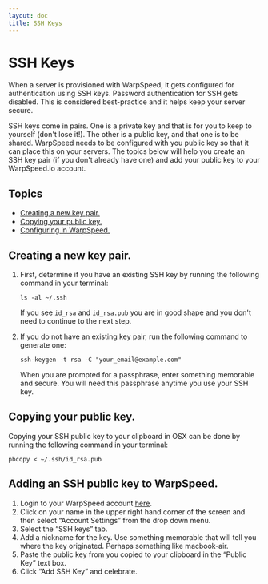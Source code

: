 ```yaml
---
layout: doc
title: SSH Keys
---
```


# SSH Keys

When a server is provisioned with WarpSpeed, it gets configured for authentication using SSH keys. Password authentication for SSH gets disabled. This is considered best-practice and it helps keep your server secure.

SSH keys come in pairs. One is a private key and that is for you to keep to yourself (don't lose it!). The other is a public key, and that one is to be shared. WarpSpeed needs to be configured with you public key so that it can place this on your servers. The topics below will help you create an SSH key pair (if you don't already have one) and add your public key to your WarpSpeed.io account.

## Topics

- [Creating a new key pair.](#ssh-keys-create)
- [Copying your public key.](#ssh-keys-copy)
- [Configuring in WarpSpeed.](#ssh-keys-warpspeed)

## <a name="ssh-keys-create"></a>Creating a new key pair.

1. First, determine if you have an existing SSH key by running the following command in your terminal:

    ```
    ls -al ~/.ssh
    ```

    If you see `id_rsa` and `id_rsa.pub` you are in good shape and you don't need to continue to the next step.

1. If you do not have an existing key pair, run the following command to generate one:

    ```
    ssh-keygen -t rsa -C "your_email@example.com"
    ```

    When you are prompted for a passphrase, enter something memorable and secure. You will need this passphrase anytime you use your SSH key.

## <a name="ssh-keys-copy"></a>Copying your public key.

Copying your SSH public key to your clipboard in OSX can be done by running the following command in your terminal:

```
pbcopy < ~/.ssh/id_rsa.pub
```

## <a name="ssh-keys-warpspeed"></a>Adding an SSH public key to WarpSpeed.

1. Login to your WarpSpeed account [here](https://warpspeed.io/login).
1. Click on your name in the upper right hand corner of the screen and then select “Account Settings” from the drop down menu.
1. Select the “SSH keys” tab.
1. Add a nickname for the key. Use something memorable that will tell you where the key originated. Perhaps something like macbook-air.
1. Paste the public key from you copied to your clipboard in the “Public Key” text box.
1. Click “Add SSH Key” and celebrate.
